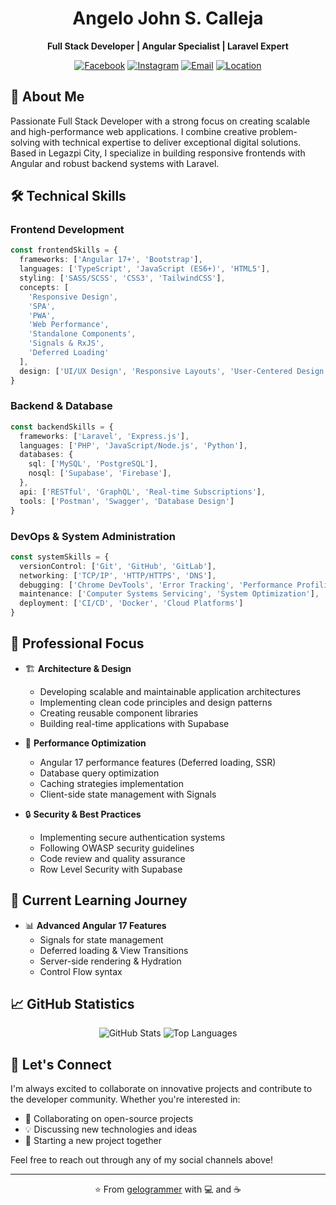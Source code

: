 <div align="center">
  <h1>Angelo John S. Calleja</h1>
  <p>
    <strong>Full Stack Developer | Angular Specialist | Laravel Expert</strong>
  </p>
  
  [![Facebook](https://img.shields.io/badge/Facebook-0987kll-1877F2?style=flat&logo=facebook)](https://facebook.com/0987kll)
  [![Instagram](https://img.shields.io/badge/Instagram-@tenshio__-E4405F?style=flat&logo=instagram)](https://instagram.com/tenshio__)
  [![Email](https://img.shields.io/badge/Email-angelojohn0987%40gmail.com-D14836?style=flat&logo=gmail)](mailto:angelojohn0987@gmail.com)
  [![Location](https://img.shields.io/badge/Location-Legazpi%20City-4A90E2?style=flat&logo=google-maps)](https://www.google.com/maps/place/Legazpi+City)
</div>

## 👋 About Me

Passionate Full Stack Developer with a strong focus on creating scalable and high-performance web applications. I combine creative problem-solving with technical expertise to deliver exceptional digital solutions. Based in Legazpi City, I specialize in building responsive frontends with Angular and robust backend systems with Laravel.

## 🛠️ Technical Skills

### Frontend Development
```typescript
const frontendSkills = {
  frameworks: ['Angular 17+', 'Bootstrap'],
  languages: ['TypeScript', 'JavaScript (ES6+)', 'HTML5'],
  styling: ['SASS/SCSS', 'CSS3', 'TailwindCSS'],
  concepts: [
    'Responsive Design',
    'SPA',
    'PWA',
    'Web Performance',
    'Standalone Components',
    'Signals & RxJS',
    'Deferred Loading'
  ],
  design: ['UI/UX Design', 'Responsive Layouts', 'User-Centered Design']
}
```

### Backend & Database
```typescript
const backendSkills = {
  frameworks: ['Laravel', 'Express.js'],
  languages: ['PHP', 'JavaScript/Node.js', 'Python'],
  databases: {
    sql: ['MySQL', 'PostgreSQL'],
    nosql: ['Supabase', 'Firebase'],
  },
  api: ['RESTful', 'GraphQL', 'Real-time Subscriptions'],
  tools: ['Postman', 'Swagger', 'Database Design']
}
```

### DevOps & System Administration
```typescript
const systemSkills = {
  versionControl: ['Git', 'GitHub', 'GitLab'],
  networking: ['TCP/IP', 'HTTP/HTTPS', 'DNS'],
  debugging: ['Chrome DevTools', 'Error Tracking', 'Performance Profiling'],
  maintenance: ['Computer Systems Servicing', 'System Optimization'],
  deployment: ['CI/CD', 'Docker', 'Cloud Platforms']
}
```

## 💼 Professional Focus

- 🏗️ **Architecture & Design**
  - Developing scalable and maintainable application architectures
  - Implementing clean code principles and design patterns
  - Creating reusable component libraries
  - Building real-time applications with Supabase

- 🚀 **Performance Optimization**
  - Angular 17 performance features (Deferred loading, SSR)
  - Database query optimization
  - Caching strategies implementation
  - Client-side state management with Signals

- 🔒 **Security & Best Practices**
  - Implementing secure authentication systems
  - Following OWASP security guidelines
  - Code review and quality assurance
  - Row Level Security with Supabase

## 🌱 Current Learning Journey

- 📊 **Advanced Angular 17 Features**
  - Signals for state management
  - Deferred loading & View Transitions
  - Server-side rendering & Hydration
  - Control Flow syntax

## 📈 GitHub Statistics

<div align="center">
  
![GitHub Stats](https://github-readme-stats.vercel.app/api?username=gelogrammer&show_icons=true&theme=tokyonight)
![Top Languages](https://github-readme-stats.vercel.app/api/top-langs/?username=gelogrammer&layout=compact&theme=tokyonight)

</div>

## 🤝 Let's Connect

I'm always excited to collaborate on innovative projects and contribute to the developer community. Whether you're interested in:

- 🔄 Collaborating on open-source projects
- 💡 Discussing new technologies and ideas
- 🌟 Starting a new project together

Feel free to reach out through any of my social channels above!

---

<div align="center">
  
⭐️ From [gelogrammer](https://github.com/gelogrammer) with 💻 and ☕️

</div>
